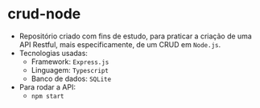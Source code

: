 # crud-node
- Repositório criado com fins de estudo, para praticar a criação de uma API Restful, mais especificamente, de um CRUD em `Node.js`.
- Tecnologias usadas:
    - Framework: `Express.js`
    - Linguagem: `Typescript`
    - Banco de dados: `SQLite`
- Para rodar a API:
    - `npm start`